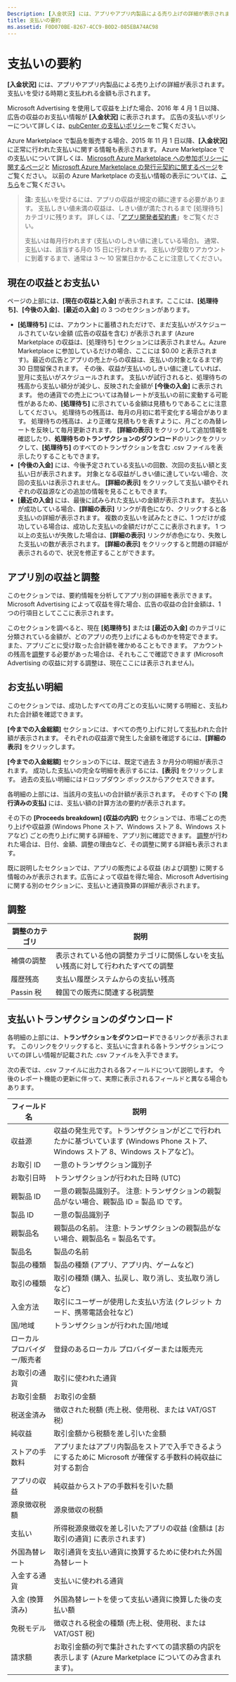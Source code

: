 ```yaml
---
Description: [入金状況] には、アプリやアプリ内製品による売り上げの詳細が表示されます。 支払いを受ける時期と支払われる金額も示されます。
title: 支払いの要約
ms.assetid: F0D070BE-8267-4CC9-B0D2-085EBA74AC98
---
```


# 支払いの要約


**[入金状況]** には、アプリやアプリ内製品による売り上げの詳細が表示されます。 支払いを受ける時期と支払われる金額も示されます。

Microsoft Advertising を使用して収益を上げた場合、2016 年 4 月 1 日以降、広告の収益のお支払い情報が **[入金状況]** に表示されます。 広告の支払いポリシーについて詳しくは、[pubCenter の支払いポリシー](http://go.microsoft.com/fwlink/p/?LinkID=624469)をご覧ください。

Azure Marketplace で製品を販売する場合、2015 年 11 月 1 日以降、**[入金状況]** に正常に行われた支払いに関する情報も表示されます。 Azure Marketplace での支払いについて詳しくは、[Microsoft Azure Marketplace への参加ポリシーに関するページ](http://go.microsoft.com/fwlink/p/?LinkId=722436)と [Microsoft Azure Marketplace の発行元契約に関するページ](http://go.microsoft.com/fwlink/p/?LinkID=699560 )をご覧ください。 以前の Azure Marketplace の支払い情報の表示については、[こちら](http://go.microsoft.com/fwlink/p/?LinkID=722439)をご覧ください。

> **注:** 支払いを受けるには、アプリの収益が規定の額に達する必要があります。 支払しきい値未満の収益は、しきい値が満たされるまで [処理待ち] カテゴリに残ります。 詳しくは、「[アプリ開発者契約書](https://msdn.microsoft.com/library/windows/apps/hh694058)」をご覧ください。
>
> 支払いは毎月行われます (支払いのしきい値に達している場合)。 通常、支払いは、該当する月の 15 日に行われます。 支払いが受取りアカウントに到着するまで、通常は 3 ～ 10 営業日かかることに注意してください。

## 現在の収益とお支払い


ページの上部には、**[現在の収益と入金]** が表示されます。ここには、**[処理待ち]**、**[今後の入金]**、**[最近の入金]** の 3 つのセクションがあります。

-   **[処理待ち]** には、アカウントに蓄積されただけで、まだ支払いがスケジュールされていない金額 (広告の収益を含む) が表示されます (Azure Marketplace の収益は、[処理待ち] セクションには表示されません。Azure Marketplace に参加しているだけの場合、ここには $0.00 と表示されます)。最近の広告とアプリの売上からの収益は、支払いの対象となるまで約 30 日間留保されます。 その後、収益が支払いのしきい値に達していれば、翌月に支払いがスケジュールされます。 支払いが試行されると、処理待ちの残高から支払い額分が減少し、反映された金額が **[今後の入金]** に表示されます。 他の通貨での売上については為替レートが支払いの前に変動する可能性があるため、**[処理待ち]** に示されている金額は見積もりであることに注意してください。 処理待ちの残高は、毎月の月初に若干変化する場合があります。 処理待ちの残高は、より正確な見積もりを表すように、月ごとの為替レートを反映して毎月更新されます。 **[詳細の表示]** をクリックして追加情報を確認したり、**処理待ちのトランザクションのダウンロード**のリンクをクリックして、**[処理待ち]** のすべてのトランザクションを含む .csv ファイルを表示したりすることもできます。
-   **[今後の入金]** には、今後予定されている支払いの回数、次回の支払い額と支払い日が表示されます。 対象となる収益がしきい値に達していない場合、次回の支払いは表示されません。 **[詳細の表示]** をクリックして支払い額やそれぞれの収益源などの追加の情報を見ることもできます。
-   **[最近の入金]** には、最後に試みられた支払いの金額が表示されます。 支払いが成功している場合、**[詳細の表示]** リンクが青色になり、クリックすると各支払いの詳細が表示されます。 複数の支払いを試みたときに、1 つだけが成功している場合は、成功した支払いの金額だけがここに表示されます。 1 つ以上の支払いが失敗した場合は、**[詳細の表示]** リンクが赤色になり、失敗した支払いの数が表示されます。 **[詳細の表示]** をクリックすると問題の詳細が表示されるので、状況を修正することができます。

## アプリ別の収益と調整


このセクションでは、要約情報を分析してアプリ別の詳細を表示できます。 Microsoft Advertising によって収益を得た場合、広告の収益の合計金額は、1 つの行項目としてここに表示されます。

このセクションを調べると、現在 **[処理待ち]** または **[最近の入金]** のカテゴリに分類されている金額が、どのアプリの売り上げによるものかを特定できます。 また、アプリごとに受け取った合計額を確かめることもできます。 アカウントの残高を[調整](#proceeds-by-app-and-adjustments)する必要があった場合は、それもここで確認できます (Microsoft Advertising の収益に対する調整は、現在ここには表示されません)。

## お支払い明細


このセクションでは、成功したすべての月ごとの支払いに関する明細と、支払われた合計額を確認できます。

**[今までの入金総額]** セクションには、すべての売り上げに対して支払われた合計額が表示されます。 それぞれの収益源で発生した金額を確認するには、**[詳細の表示]** をクリックします。

**[今までの入金総額]** セクションの下には、既定で過去 3 か月分の明細が表示されます。 成功した支払いの完全な明細を表示するには、**[表示]** をクリックします。 過去の支払い明細にはドロップダウン ボックスからアクセスできます。

各明細の上部には、当該月の支払いの合計額が表示されます。 そのすぐ下の **[発行済みの支払]** には、支払い額の計算方法の要約が表示されます。

その下の **[Proceeds breakdown] (収益の内訳)** セクションでは、市場ごとの売り上げや収益源 (Windows Phone ストア、Windows ストア 8、Windows ストアなど) ごとの売り上げに関する詳細を、アプリ別に確認できます。 [調整](#proceeds-by-app-and-adjustments)が行われた場合は、日付、金額、調整の理由など、その調整に関する詳細も表示されます。

既に説明したセクションでは、アプリの販売による収益 (および調整) に関する情報のみが表示されます。広告によって収益を得た場合、Microsoft Advertising に関する別のセクションに、支払いと通貨換算の詳細が表示されます。

## 調整


| 調整のカテゴリ     | 説明                                                                                                |
|-------------------------|------------------------------------------------------------------------------------------------------------|
| 補償の調整 | 表示されている他の調整カテゴリに関係しないを支払い残高に対して行われたすべての調整 |
| 履歴残高        | 支払い履歴システムからの支払い残高                                                             |
| Passin 税              | 韓国での販売に関連する税調整                                                                   |

 

## 支払いトランザクションのダウンロード


各明細の上部には、**トランザクションをダウンロード**できるリンクが表示されます。 このリンクをクリックすると、支払いに含まれる各トランザクションについての詳しい情報が記載された .csv ファイルを入手できます。

次の表では、.csv ファイルに出力される各フィールドについて説明します。 今後のレポート機能の更新に伴って、実際に表示されるフィールドと異なる場合もあります。

| フィールド名              | 説明                                                                                                                              |
|-------------------------|------------------------------------------------------------------------------------------------------------------------------------------|
| 収益源          | 収益の発生元です。トランザクションがどこで行われたかに基づいています (Windows Phone ストア、Windows ストア 8、Windows ストアなど)。  |
| お取引 ID          | 一意のトランザクション識別子                                                                                                            |
| お取引日時   | トランザクションが行われた日時 (UTC)                                                                                         |
| 親製品 ID       | 一意の親製品識別子。 注意: トランザクションの親製品がない場合、親製品 ID = 製品 ID です。 |
| 製品 ID              | 一意の製品識別子                                                                                                                |
| 親製品名     | 親製品の名前。 注意: トランザクションの親製品がない場合、親製品名 = 製品名です。   |
| 製品名            | 製品の名前                                                                                                                      |
| 製品の種類            | 製品の種類 (アプリ、アプリ内、ゲームなど)                                                                                        |
| 取引の種類        | 取引の種類 (購入、払戻し、取り消し、支払取り消しなど)                                                               |
| 入金方法          | 取引にユーザーが使用した支払い方法 (クレジット カード、携帯電話会社など)                                        |
| 国/地域        | トランザクションが行われた国/地域                                                                                            |
| ローカル プロバイダー/販売者 | 登録のあるローカル プロバイダーまたは販売元                                                                                                          |
| お取引の通貨    | 取引に使われた通貨                                                                                                              |
| お取引金額      | お取引の金額                                                                                                                |
| 税送金済み            | 徴収された税額 (売上税、使用税、または VAT/GST 税)                                                                                    |
| 純収益            | 取引金額から税額を差し引いた金額                                                                                                     |
| ストアの手数料               | アプリまたはアプリ内製品をストアで入手できるようにするために Microsoft が確保する手数料の純収益に対する割合                |
| アプリの収益            | 純収益からストアの手数料を引いた額                                                                                                         |
| 源泉徴収税額          | 源泉徴収の税額                                                                                                            |
| 支払い                 | 所得税源泉徴収を差し引いたアプリの収益 (金額は [お取引の通貨] に表示されます)                                           |
| 外国為替レート                 | 取引通貨を支払い通貨に換算するために使われた外国為替レート                                                           |
| 入金する通貨        | 支払いに使われる通貨                                                                                                         |
| 入金 (換算済み)       | 外国為替レートを使って支払い通貨に換算した後の支払い額                                                                           |
| 免税モデル         | 徴収される税金の種類 (売上税、使用税、または VAT/GST 税)                                                                     |
| 請求額                 | お取引金額の列で集計されたすべての請求額の内訳を表示します (Azure Marketplace についてのみ含まれます)。          |

 

 

 






<!--HONumber=Mar16_HO1-->


